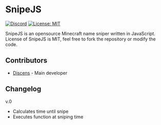 # SnipeJS

[![Discord](https://img.shields.io/badge/chat-on%20discord-brightgreen.svg)](https://discord.gg/94MgDaP)
[![License: MIT](https://img.shields.io/badge/License-MIT-yellow.svg)](https://opensource.org/licenses/MIT)

SnipeJS is an opensource Minecraft name sniper written in JavaScript. License of SnipeJS is MIT, feel free to fork the repository or modify the code.

## Contributors

* [Discens](https://github.com/Virachoca) - Main developer

## Changelog
v.0
* Calculates time until snipe
* Executes function at sniping time
